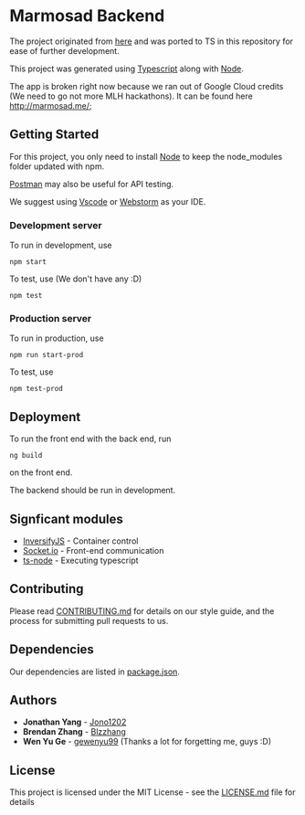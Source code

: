 # Marmosad Backend
The project originated from [here](https://github.com/Marmosad/-deprecated-marmosad-backend-mmkay) and was ported to TS in this repository for ease of further development.

This project was generated using [Typescript](https://github.com/Microsoft/TypeScript) along with [Node](https://github.com/nodejs).

The app is broken right now because we ran out of Google Cloud credits (We need to go not more MLH hackathons).
It can be found here http://marmosad.me/;

## Getting Started

For this project, you only need to install [Node](https://nodejs.org/en/) to keep the node_modules folder updated with npm.

[Postman](https://www.getpostman.com/) may also be useful for API testing.

We suggest using [Vscode](https://code.visualstudio.com/) or [Webstorm](https://www.jetbrains.com/webstorm/) as your IDE.

### Development server

To run in development, use

```
npm start
```
To test, use (We don't have  any :D)

```
npm test
```

### Production server

To run in production, use
```
npm run start-prod
```
To test, use

```
npm test-prod
```

## Deployment

To run the front end with the back end, run
```
ng build
```
on the front end.

The backend should be run in development.


## Signficant modules

* [InversifyJS](https://github.com/inversify/InversifyJS) - Container control
* [Socket.io](https://github.com/socketio/socket.io) - Front-end communication
* [ts-node](https://github.com/TypeStrong/ts-node) - Executing typescript

## Contributing

Please read [CONTRIBUTING.md](CONTRIBUTING.md) for details on our style guide, and the process for submitting pull requests to us.

## Dependencies

Our dependencies are listed in [package.json](package.json).

## Authors
* **Jonathan Yang** - [Jono1202](https://github.com/jono1202)
* **Brendan Zhang** - [Blzzhang](https://github.com/blzzhang)
* **Wen Yu Ge** - [gewenyu99](https://github.com/gewenyu99) (Thanks a lot for forgetting me, guys :D)

## License

This project is licensed under the MIT License - see the [LICENSE.md](LICENSE.md) file for details
